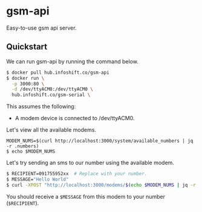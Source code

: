 gsm-api
===

Easy-to-use gsm api server.

Quickstart
---

We can run gsm-api by running the command below.

```sh
$ docker pull hub.infoshift.co/gsm-api
$ docker run \
  -p 3000:80 \
  -d /dev/ttyACM0:/dev/ttyACM0 \ 
  hub.infoshift.co/gsm-serial \
```

This assumes the following:
- A modem device is connected to /dev/ttyACM0.

Let's view all the available modems.

```
MODEM_NUMS=$(curl http://localhost:3000/system/available_numbers | jq -r .numbers)
$ echo $MODEM_NUMS
```

Let's try sending an sms to our number using the available
modem.

```sh
$ RECIPIENT=091755952xx  # Replace with your number.
$ MESSAGE="Hello World"
$ curl -XPOST "http://localhost:3000/modems/$(echo $MODEM_NUMS | jq -r .[0])/send_sms" -F "number=$RECIPIENT" -F "message=$MESSAGE"
```

You should receive a `$MESSAGE` from this modem to your number (`$RECIPIENT`).
